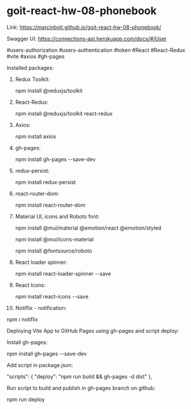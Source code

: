 # goit-react-hw-08-phonebook
Link: https://marcinbolt.github.io/goit-react-hw-08-phonebook/

Swagger UI: https://connections-api.herokuapp.com/docs/#/User

#users-authorization #users-authentication #token #React #React-Redux #vite #axios #gh-pages

Installed packages:

1. Redux Toolkit:

   npm install @reduxjs/toolkit

2. React-Redux:

   npm install @reduxjs/toolkit react-redux

3. Axios:

   npm install axios

4. gh-pages:

   npm install gh-pages --save-dev

5. redux-persist:

   npm install redux-persist

6. react-router-dom:

   npm install react-router-dom

7. Material UI, icons and Roboto font:

   npm install @mui/material @emotion/react @emotion/styled

   npm install @mui/icons-material
   
   npm install @fontsource/roboto

8. React loader spinner:

   npm install react-loader-spinner --save

9. React Icons:

   npm install react-icons --save

10. Notiflix - notification:

   npm i notiflix


Deploying Vite App to GitHub Pages using gh-pages and script deploy:

Install gh-pages:

npm install gh-pages --save-dev

Add script in package.json:

"scripts": { "deploy": "npm run build && gh-pages -d dist" },

Run script to build and publish in gh-pages branch on github:

npm run deploy
